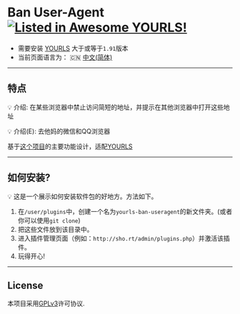 # Ban User-Agent [![Listed in Awesome YOURLS!](https://img.shields.io/badge/Awesome-YOURLS-C5A3BE)](https://github.com/YOURLS/awesome-yourls/)
- 需要安装 [YOURLS](https://yourls.org) 大于或等于`1.91`版本
- 当前页面语言为： :cn: [中文(简体)](./zh_CN.md)

---
## 特点
:bulb: 介绍: 在某些浏览器中禁止访问简短的地址，并提示在其他浏览器中打开这些地址

:bulb: 介绍(E): 去他妈的微信和QQ浏览器

基于[这个项目](https://github.com/8Mi-Tech/short-url-mini-cn)的主要功能设计，适配[YOURLS](https://yourls.org)

---
## 如何安装?

:bulb: 这是一个展示如何安装软件包的好地方。方法如下。

1. 在`/user/plugins`中，创建一个名为`yourls-ban-useragent`的新文件夹。(或者你可以使用`git clone`)
2. 把这些文件放到该目录中。
3. 进入插件管理页面（例如：`http://sho.rt/admin/plugins.php`）并激活该插件。
4. 玩得开心!

---
## License

本项目采用[GPLv3](../LICENSE)许可协议.
